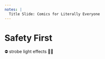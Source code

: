 ```yaml
---
notes: |
  Title Slide: Comics for Literally Everyone
---
```


<div class="clearfix center">
 <div class="fragment fade-up block block--long">
  <h1>Safety First</h1>
  <p>⛔️ strobe light effects 🙅‍♀️</p>
 </div>
</div>

<!-- .slide: data-background-image="/assets/images/epi.jpg" -->
